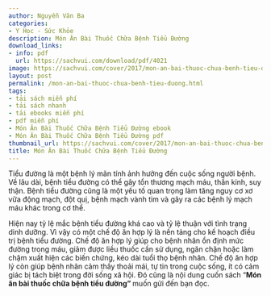 ```yaml
---
author: Nguyễn Văn Ba
categories:
- Y Học - Sức Khỏe
description: Món Ăn Bài Thuốc Chữa Bệnh Tiểu Đường
download_links:
- info: pdf
  url: https://sachvui.com/download/pdf/4021
image: https://sachvui.com/cover/2017/mon-an-bai-thuoc-chua-benh-tieu-duong.jpg
layout: post
permalink: /mon-an-bai-thuoc-chua-benh-tieu-duong.html
tags:
- tải sách miễn phí
- tải sách nhanh
- tải ebooks miễn phí
- pdf miễn phí
- Món Ăn Bài Thuốc Chữa Bệnh Tiểu Đường ebook
- Món Ăn Bài Thuốc Chữa Bệnh Tiểu Đường pdf
thumbnail_url: https://sachvui.com/cover/2017/mon-an-bai-thuoc-chua-benh-tieu-duong.jpg
title: Món Ăn Bài Thuốc Chữa Bệnh Tiểu Đường
---
```


 <div class="item-desc text-justify"> <p>Tiểu đường là một bệnh lý mãn tính ảnh hưởng đến cuộc sống người bệnh. Về lâu dài, bệnh tiểu đường có thể gây tổn thương mạch máu, thần kinh, suy thận. Bệnh tiểu đường cũng là một yếu tố quan trọng làm tăng nguy cơ xơ vữa động mạch, đột quị, bệnh mạch vành tim và gây ra các bệnh lý mạch máu khác trong cơ thể.</p><p>Hiện nay tỷ lệ mắc bệnh tiểu đường khá cao và tỷ lệ thuận với tình trạng dinh dưỡng. Vì vậy có một chế độ ăn hợp lý là nền tảng cho kế hoạch điều trị bệnh tiểu đường. Chế độ ăn hợp lý giúp cho bệnh nhân ổn định mức đường trong máu, giảm được liều thuốc cần sử dụng, ngăn chặn hoặc làm chậm xuất hiện các biến chứng, kéo dài tuổi thọ bệnh nhân. Chế độ ăn hợp lý còn giúp bệnh nhân cảm thấy thoải mái, tự tin trong cuộc sống, ít có cảm giác bị tách biệt trong đời sống xã hội. Đó cũng là nội dung cuốn sách “<strong>Món ăn bài thuốc chữa bệnh tiểu đường” </strong>muốn gửi đến bạn đọc.</p> </div>